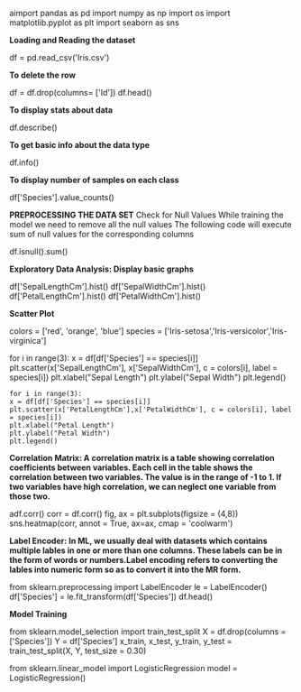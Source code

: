 aimport pandas as pd
import numpy as np
import os
import matplotlib.pyplot as plt
import seaborn as sns


**Loading and Reading the dataset**

df = pd.read_csv('Iris.csv')

**To delete the row**

df = df.drop(columns= ['Id'])
df.head()

**To display stats about data**

df.describe()

**To get basic info about the data type**

df.info()

**To display number of samples on each class**

df['Species'].value_counts()


**PREPROCESSING THE DATA SET**
Check for Null Values
While training the model we need to remove all the null values
The following code will execute sum of null values for the corresponding columns

df.isnull().sum()


**Exploratory Data Analysis: Display basic graphs**

df['SepalLengthCm'].hist()
df['SepalWidthCm'].hist()
df['PetalLengthCm'].hist()
df['PetalWidthCm'].hist()

**Scatter Plot**

colors = ['red', 'orange', 'blue']
species = ['Iris-setosa','Iris-versicolor','Iris-virginica']


for i in range(3):
    x = df[df['Species'] == species[i]]
    plt.scatter(x['SepalLengthCm'], x['SepalWidthCm'], c = colors[i], label = species[i])
    plt.xlabel("Sepal Length")
    plt.ylabel("Sepal Width")
    plt.legend()


    for i in range(3):
    x = df[df['Species'] == species[i]]
    plt.scatter(x['PetalLengthCm'],x['PetalWidthCm'], c = colors[i], label = species[i])
    plt.xlabel("Petal Length")
    plt.ylabel("Petal Width")
    plt.legend()


**Correlation Matrix: A correlation matrix is a table showing correlation coefficients between variables. Each cell in the table shows the correlation between two variables. 
The value is in the range of -1 to 1. If two variables have high correlation, we can neglect one variable from those two.**

adf.corr()
corr = df.corr()
fig, ax = plt.subplots(figsize = (4,8))
sns.heatmap(corr, annot = True, ax=ax, cmap = 'coolwarm')

**Label Encoder: In ML, we usually deal with datasets which contains multiple lables in one or more than one columns. 
These labels can be in the form of words or numbers.Label encoding refers to converting the lables into numeric form so as to convert it into the MR form.**

from sklearn.preprocessing import LabelEncoder
le = LabelEncoder()
df['Species'] = le.fit_transform(df['Species'])
df.head()


**Model Training**

from sklearn.model_selection import train_test_split
X = df.drop(columns = ['Species'])
Y = df['Species']
x_train, x_test, y_train, y_test = train_test_split(X, Y, test_size = 0.30)

from sklearn.linear_model import LogisticRegression
model = LogisticRegression()


